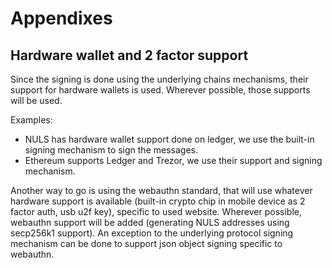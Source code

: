 # Appendixes

## Hardware wallet and 2 factor support

Since the signing is done using the underlying chains mechanisms, their support for hardware wallets is used. Wherever possible, those supports will be used.

Examples:

- NULS has hardware wallet support done on ledger, we use the built-in signing mechanism to sign the messages.
- Ethereum supports Ledger and Trezor, we use their support and signing mechanism.

Another way to go is using the webauthn standard, that will use whatever hardware support is available (built-in crypto chip in mobile device as 2 factor auth, usb u2f key), specific to used website. Wherever possible, webauthn support will be added (generating NULS addresses using secp256k1 support). An exception to the underlying protocol signing mechanism can be done to support json object signing specific to webauthn.